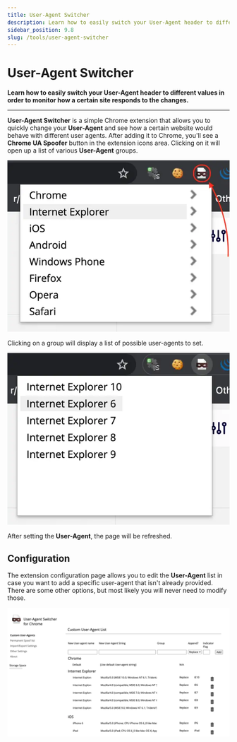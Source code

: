 ```yaml
---
title: User-Agent Switcher
description: Learn how to easily switch your User-Agent header to different values in order to monitor how a certain site responds to the changes.
sidebar_position: 9.8
slug: /tools/user-agent-switcher
---
```


# User-Agent Switcher

**Learn how to easily switch your User-Agent header to different values in order to monitor how a certain site responds to the changes.**

---

**User-Agent Switcher** is a simple Chrome extension that allows you to quickly change your **User-Agent** and see how a certain website would behave with different user agents. After adding it to Chrome, you'll see a **Chrome UA Spoofer** button in  the extension icons area. Clicking on it will open up a list of various **User-Agent** groups.

![User-Agent Switcher groups](./images/user-agent-switcher-groups.webp)

Clicking on a group will display a list of possible user-agents to set.

![Default available Internet Explorer agents](./images/user-agent-switcher-agents.webp)

After setting the **User-Agent**, the page will be refreshed.

## Configuration

The extension configuration page allows you to edit the **User-Agent** list in case you want to add a specific user-agent that isn't already provided. There are some other options, but most likely you will never need to modify those.

![User-Agent Switcher configuration page](./images/user-agent-switcher-config.webp)
